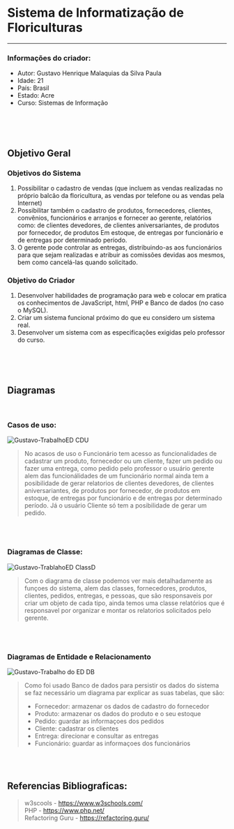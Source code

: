 # Sistema de Informatização de Floriculturas
---
### Informações do criador:
* Autor: Gustavo Henrique Malaquias da Silva Paula
* Idade: 21
* País: Brasil
* Estado: Acre
* Curso: Sistemas de Informação

<br>
<br>
<br>

## Objetivo Geral

### Objetivos do Sistema
1. Possibilitar o cadastro de vendas (que incluem as vendas realizadas no próprio
balcão da floricultura, as vendas por telefone ou as vendas pela Internet)
2. Possibilitar também o cadastro de produtos, fornecedores, clientes, convênios,
funcionários e arranjos e fornecer ao gerente, relatórios como: de clientes
devedores, de clientes aniversariantes, de produtos por fornecedor, de produtos
Em estoque, de entregas por funcionário e de entregas por determinado período.
3. O gerente pode controlar as entregas, distribuindo-as aos funcionários para que
sejam realizadas e atribuir as comissões devidas aos mesmos, bem como
cancelá-las quando solicitado.

### Objetivo do Criador
1. Desenvolver habilidades de programação para web e colocar em pratica os conhecimentos de 
JavaScript, html, PHP e Banco de dados (no caso o MySQL).
2. Criar um sistema funcional próximo do que eu considero um sistema real.
3. Desenvolver um sistema com as especificações exigidas pelo professor do curso.

<br>
<br>
<br>

## Diagramas

<br>

### Casos de uso:
![Gustavo-TrabalhoED CDU](https://user-images.githubusercontent.com/83839805/144426843-ab7b5794-2d4c-45b3-a138-e46ffe1f8690.png)

> No acasos de uso o Funcionário tem acesso as funcionalidades de cadastrar um produto, fornecedor ou um cliente, 
> fazer um pedido ou fazer uma entrega, como pedido pelo professor o usuário gerente alem das funcionálidades de um
> funcionário normal ainda tem a posibilidade de gerar relatorios de clientes devedores, de clientes aniversariantes, 
> de produtos por fornecedor, de produtos em estoque, de entregas por funcionário e de entregas por determinado período.
> Já o usuário Cliente só tem a posibilidade de gerar um pedido.

<br>
<br>

### Diagramas de Classe:
![Gustavo-TrablahoED ClassD](https://user-images.githubusercontent.com/83839805/144426503-ca3fc2d5-7def-419d-9c9b-4fbcd82b44c8.png)

> Com o diagrama de classe podemos ver mais detalhadamente as funçoes do sistema, alem das classes, fornecedores,
> produtos, clientes, pedidos, entregas, e pessoas, que são responsaveis por criar um objeto de cada tipo, ainda temos
> uma classe relatórios que é responsavel por organizar e montar os relatorios solicitados pelo gerente.

<br>
<br>

### Diagramas de Entidade e Relacionamento
![Gustavo-Trabalho do ED DB](https://user-images.githubusercontent.com/83839805/144426542-a925bd60-4ef4-4f06-a562-b1719d4c10d6.png)

> Como foi usado Banco de dados para persistir os dados do sistema se faz necessário um diagrama par explicar as
> suas tabelas, que são:
>   * Fornecedor: armazenar os dados de cadastro do fornecedor
>   * Produto: armazenar os dados do produto e o seu estoque
>   * Pedido: guardar as informaçoes dos pedidos
>   * Cliente: cadastrar os clientes
>   * Entrega: direcionar e consultar as entregas
>   * Funcionário: guardar as informaçoes dos funcionários

<br>
<br>







## Referencias Bibliograficas:
> w3scools - https://www.w3schools.com/ <br>
> PHP - https://www.php.net/ <br>
> Refactoring Guru - https://refactoring.guru/ <br>
